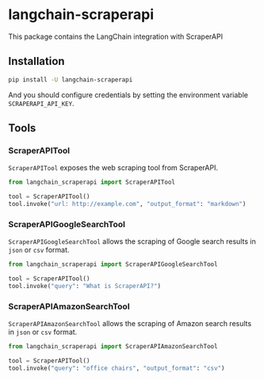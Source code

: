 # langchain-scraperapi

This package contains the LangChain integration with ScraperAPI

## Installation

```bash
pip install -U langchain-scraperapi
```

And you should configure credentials by setting the environment variable `SCRAPERAPI_API_KEY`.

## Tools

### ScraperAPITool

`ScraperAPITool` exposes the web scraping tool from ScraperAPI.

```python
from langchain_scraperapi import ScraperAPITool

tool = ScraperAPITool()
tool.invoke("url: http://example.com", "output_format": "markdown")
```

### ScraperAPIGoogleSearchTool

`ScraperAPIGoogleSearchTool` allows the scraping of Google search results in `json` or `csv` format.

```python
from langchain_scraperapi import ScraperAPIGoogleSearchTool

tool = ScraperAPITool()
tool.invoke("query": "What is ScraperAPI?")
```

### ScraperAPIAmazonSearchTool

`ScraperAPIAmazonSearchTool` allows the scraping of Amazon search results in `json` or `csv` format.

```python
from langchain_scraperapi import ScraperAPIAmazonSearchTool

tool = ScraperAPITool()
tool.invoke("query": "office chairs", "output_format": "csv")
```